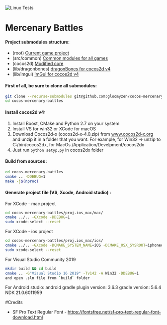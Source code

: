 ![Linux Tests](https://github.com/gloomyzen/cocos-mercenary-battles/workflows/Linux%20Tests/badge.svg?branch=master)
# Mercenary Battles

#### Project submodules structure:

- (root) [Current game project](https://github.com/gloomyzen/cocos-mercenary-battles)
- (src/common) [Common modules for all games](https://github.com/gloomyzen/cocos2d-common)
- (cocos2d) [Modified core](https://github.com/gloomyzen/cocos2d)
- (lib/dragonbones) [dragonBones for cocos2d v4](https://github.com/gloomyzen/cocos2d-dragonbones)
- (lib/imgui) [ImGui for cocos2d v4](https://github.com/gloomyzen/cocos2d-x-imgui)

#### First of all, be sure to clone all submodules:
```bash
git clone --recurse-submodules git@github.com:gloomyzen/cocos-mercenary-battles.git cocos-mercenary-battles 
cd cocos-mercenary-battles
```

#### Install cocos2d v4:
1. Install Boost, CMake and Python 2.7 on your system
2. Install VS for win32 or XCode for macOS
3. Download Cocos2d-x (cocos2d-x-4.0.zip) from www.cocos2d-x.org and unzip it in a folder that you want.
For example, for Win32 -> unzip to C:/bin/cocos2dx, for MacOs /Application/Develpment/cocos2dx
4. Just run `python setyp.py` in cocos2dx folder

#### Build from sources :
```bash
cd cocos-mercenary-battles
cmake .. -DDEBUG=1
make -j$(nproc)
```

#### Generate project file (VS, Xcode, Android studio) :

For XCode - mac project
```bash
cd cocos-mercenary-battles/proj.ios_mac/mac/
cmake ../.. -GXcode -DDEBUG=1
sudo xcode-select --reset
```

For XCode - ios project
```bash
cd cocos-mercenary-battles/proj.ios_mac/ios/
cmake ../.. -GXcode -DCMAKE_SYSTEM_NAME=iOS -DCMAKE_OSX_SYSROOT=iphoneos
sudo xcode-select --reset
```

For Visual Studio Community 2019
```bash
mkdir build && cd build
cmake .. -G"Visual Studio 16 2019" -Tv142 -A Win32 -DDEBUG=1
and open .sln file from `build` folder
```

For Android studio:
android gradle plugin version: 3.6.3
gradle version: 5.6.4
NDK 21.0.6011959


#Credits
- SF Pro Text Regular Font - https://fontsfree.net/sf-pro-text-regular-font-download.html